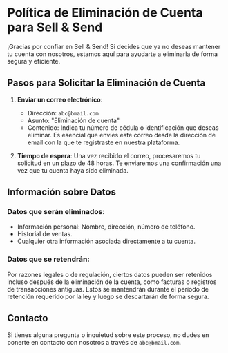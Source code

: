 # Política de Eliminación de Cuenta para Sell & Send

¡Gracias por confiar en Sell & Send! Si decides que ya no deseas mantener tu cuenta con nosotros, estamos aquí para ayudarte a eliminarla de forma segura y eficiente.

## Pasos para Solicitar la Eliminación de Cuenta

1. **Enviar un correo electrónico**: 
   - Dirección: `abc@bmail.com`
   - Asunto: "Eliminación de cuenta"
   - Contenido: Indica tu número de cédula o identificación que deseas eliminar. Es esencial que envíes este correo desde la dirección de email con la que te registraste en nuestra plataforma.

2. **Tiempo de espera**:
   Una vez recibido el correo, procesaremos tu solicitud en un plazo de 48 horas. Te enviaremos una confirmación una vez que tu cuenta haya sido eliminada.

## Información sobre Datos

### Datos que serán eliminados:
   - Información personal: Nombre, dirección, número de teléfono.
   - Historial de ventas.
   - Cualquier otra información asociada directamente a tu cuenta.

### Datos que se retendrán:
   Por razones legales o de regulación, ciertos datos pueden ser retenidos incluso después de la eliminación de la cuenta, como facturas o registros de transacciones antiguas. Estos se mantendrán durante el período de retención requerido por la ley y luego se descartarán de forma segura.

## Contacto

Si tienes alguna pregunta o inquietud sobre este proceso, no dudes en ponerte en contacto con nosotros a través de `abc@bmail.com`.

